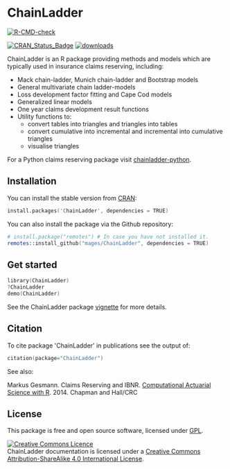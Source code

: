 # ChainLadder 

<!-- badges: start -->
[![R-CMD-check](https://github.com/mages/ChainLadder/workflows/R-CMD-check/badge.svg)](https://github.com/mages/ChainLadder/actions)
<!-- badges: end --> 
[![CRAN\_Status\_Badge](https://www.r-pkg.org/badges/version/ChainLadder)](https://cran.r-project.org/package=ChainLadder) [![downloads](https://cranlogs.r-pkg.org/badges/grand-total/ChainLadder)](https://cran.r-project.org/package=ChainLadder)


ChainLadder is an R package providing methods and models which are typically 
used in insurance claims reserving, including:

- Mack chain-ladder, Munich chain-ladder and Bootstrap models
- General multivariate chain ladder-models 
- Loss development factor fitting and Cape Cod models 
- Generalized linear models 
- One year claims development result functions
- Utility functions to:
  - convert tables into triangles and triangles into tables 
  - convert cumulative into incremental and incremental into cumulative triangles
  - visualise triangles

For a Python claims reserving package visit [chainladder-python](https://github.com/casact/chainladder-python#readme).


## Installation

You can install the stable version from
[CRAN](https://cran.r-project.org/package=ChainLadder):

```s
install.packages('ChainLadder', dependencies = TRUE)
```

You can also install the package via the Github repository:

```s
# install.package("remotes") # In case you have not installed it.
remotes::install_github("mages/ChainLadder", dependencies = TRUE)
```

## Get started

```s
library(ChainLadder)
?ChainLadder
demo(ChainLadder)
```

See the ChainLadder package [vignette](https://mages.github.io/ChainLadder/articles/ChainLadder.html) for more details. 

## Citation

To cite package 'ChainLadder' in publications see the output of:
```s
citation(package="ChainLadder")
```

See also:

  Markus Gesmann. Claims Reserving and IBNR. [Computational Actuarial Science
  with R](https://www.crcpress.com/product/isbn/9781466592599). 2014. Chapman and Hall/CRC



## License

This package is free and open source software, licensed under [GPL](https://www.gnu.org/copyleft/gpl.html).

<a rel="license" href="https://creativecommons.org/licenses/by-sa/4.0/deed.en_GB"><img alt="Creative Commons Licence" class="c1" src="https://i.creativecommons.org/l/by-sa/4.0/80x15.png" /></a><br />
<span>ChainLadder documentation</span> is licensed under a <a rel="license" href="https://creativecommons.org/licenses/by-sa/4.0/deed.en_GB">Creative Commons Attribution-ShareAlike 4.0 International License</a>. 
